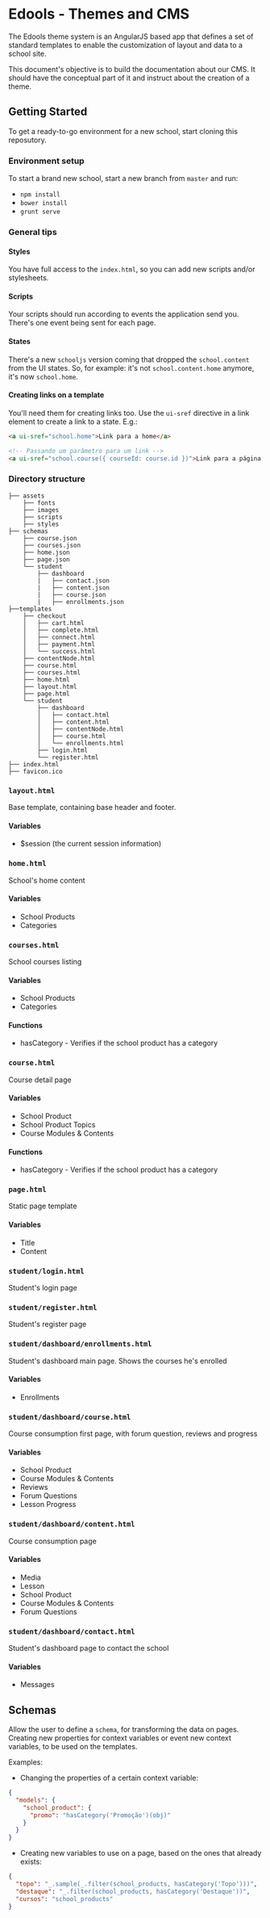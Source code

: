 # Edools - Themes and CMS
The Edools theme system is an AngularJS based app that defines a set of standard templates to enable the customization of layout and data to a school site.

This document's objective is to build the documentation about our CMS. It should have the conceptual part of it and instruct about the creation of a theme.


## Getting Started

To get a ready-to-go environment for a new school, start cloning this reposutory.

### Environment setup

To start a brand new school, start a new branch from `master` and run:

- `npm install`
- `bower install`
- `grunt serve`

### General tips

#### Styles

You have full access to the `index.html`, so you can add new scripts and/or stylesheets.


#### Scripts
Your scripts should run according to events the application send you. There's one event being sent for each page.


#### States
There's a new `schooljs` version coming that dropped the `school.content` from the UI states. So, for example: it's not `school.content.home` anymore, it's now `school.home`.


#### Creating links on a template
You'll need them for creating links too. Use the `ui-sref` directive in a link element to create a link to a state. E.g.:
```html
<a ui-sref="school.home">Link para a home</a>

<!-- Passando um parâmetro para um link -->
<a ui-sref="school.course({ courseId: course.id })">Link para a página de um curso (vc deve ter esse curso no contexto do seu template)</a>
```

### Directory structure
```
├── assets
    ├── fonts
    ├── images
    ├── scripts
    ├── styles
├── schemas
    ├── course.json
    ├── courses.json
    ├── home.json
    ├── page.json
    └── student
        ├── dashboard
        |   ├── contact.json
        |   ├── content.json
        |   ├── course.json
        |   ├── enrollments.json
├──templates
    ├── checkout
    │   ├── cart.html
    │   ├── complete.html
    │   ├── connect.html
    │   ├── payment.html
    │   └── success.html
    ├── contentNode.html
    ├── course.html
    ├── courses.html
    ├── home.html
    ├── layout.html
    ├── page.html
    └── student
        ├── dashboard
        │   ├── contact.html
        │   ├── content.html
        │   ├── contentNode.html
        │   ├── course.html
        │   └── enrollments.html
        ├── login.html
        └── register.html
├── index.html
├── favicon.ico
```

### `layout.html`
Base template, containing base header and footer.

#### Variables

- $session (the current session information)

### `home.html`
School's home content

#### Variables

- School Products
- Categories

### `courses.html`
School courses listing

#### Variables

- School Products
- Categories

#### Functions

- hasCategory - Verifies if the school product has a category

### `course.html`
Course detail page

#### Variables

- School Product
- School Product Topics
- Course Modules & Contents

#### Functions

- hasCategory - Verifies if the school product has a category

### `page.html`
Static page template

#### Variables

- Title
- Content

### `student/login.html`
Student's login page

### `student/register.html`
Student's register page

### `student/dashboard/enrollments.html`
Student's dashboard main page. Shows the courses he's enrolled

#### Variables

- Enrollments

### `student/dashboard/course.html`
Course consumption first page, with forum question, reviews and progress

#### Variables

- School Product
- Course Modules & Contents
- Reviews
- Forum Questions
- Lesson Progress

### `student/dashboard/content.html`
Course consumption page

#### Variables

- Media
- Lesson
- School Product
- Course Modules & Contents
- Forum Questions


### `student/dashboard/contact.html`
Student's dashboard page to contact the school

#### Variables

- Messages

## Schemas
Allow the user to define a `schema`, for transforming the data on pages. Creating new properties for context variables or event new context variables, to be used on the templates.

Examples:

- Changing the properties of a certain context variable:
```json
{
  "models": {
    "school_product": {
      "promo": "hasCategory('Promoção')(obj)"
    }
  }
}
```
- Creating new variables to use on a page, based on the ones that already exists:
```json
{
  "topo": "_.sample(_.filter(school_products, hasCategory('Topo')))",
  "destaque": "_.filter(school_products, hasCategory('Destaque'))",
  "cursos": "school_products"
}
```
